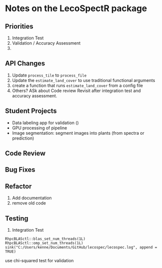 # Notes on the LecoSpectR package

## Priorities
1. Integration Test
2. Validation / Accuracy Assessment
3. 

## API Changes
1. Update `process_tile` to `process_file`
2. Update the `estimate_land_cover` to use traditional functional arguments
3. create a function that runs `estimate_land_cover` from a config file
4. Others?  ASk about Code review
Revisit after integration test and accuracy assessment.


## Student Projects
* Data labeling app for validation ()
* GPU processing of pipeline
* Image segmentation: segment images into plants (from spectra or prediction)

## Code Review


## Bug Fixes

## Refactor
1. Add documentation
2. remove old code

## Testing
1. Integration Test



`RhpcBLASctl::blas_set_num_threads(1L) RhpcBLASctl::omp_set_num_threads(1L) sink("C:/Users/kenne/Documents/GitHub/lecospec/lecospec.log", append = TRUE)`


use chi-squared test for validation
